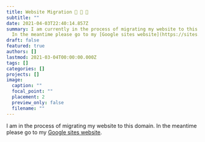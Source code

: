 ```yaml
---
title: Website Migration 🐌 🐌 🐌
subtitle: ""
date: 2021-04-03T22:40:14.857Z
summary: I am currently in the process of migrating my website to this domain.
  In the meantime please go to my [Google sites website](https://sites.google.com/view/jivizcaino/home).
draft: false
featured: true
authors: []
lastmod: 2021-03-04T00:00:00.000Z
tags: []
categories: []
projects: []
image:
  caption: ""
  focal_point: ""
  placement: 2
  preview_only: false
  filename: ""
---
```

I am in the process of migrating my website to this domain. In the meantime please go to my [Google sites website](https://sites.google.com/view/jivizcaino/home).
